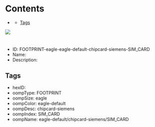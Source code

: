 



Contents
========

* [](#)
	* [Tags](#tags)
  
![][im]
# 

- ID: FOOTPRINT-eagle-eagle-default-chipcard-siemens-SIM_CARD
- Name: 
- Description: 

## Tags

- hexID: 
- oompType: FOOTPRINT
- oompSize: eagle
- oompColor: eagle-default
- oompDesc: chipcard-siemens
- oompIndex: SIM_CARD
- oompName: eagle-default/chipcard-siemens/SIM_CARD



[im]: image.png
